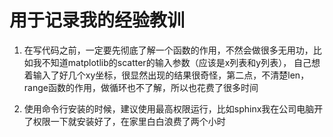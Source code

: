 # 用于记录我的经验教训
1. 在写代码之前，一定要先彻底了解一个函数的作用，不然会做很多无用功，比如我不知道matplotlib的scatter的输入参数（应该是x列表和y列表），
自己想着输入了好几个xy坐标，很显然出现的结果很奇怪，第二点，不清楚len，range函数的作用，做循环也不了解，所以也花费了很多时间

2. 使用命令行安装的时候，建议使用最高权限运行，比如sphinx我在公司电脑开了权限一下就安装好了，在家里白白浪费了两个小时
